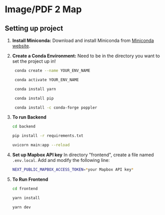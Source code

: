 # Image/PDF 2 Map
## Setting up project
1. **Install Miniconda:**
   Download and install Miniconda from [Miniconda website](https://docs.conda.io/en/latest/miniconda.html).

2. **Create a Conda Environment:**
   Need to be in the directory you want to set the project up in!

   ```bash
    conda create --name YOUR_ENV_NAME

    conda activate YOUR_ENV_NAME

    conda install yarn

    conda install pip

    conda install -c conda-forge poppler
   ```

3. **To run Backend**
   ```bash
   cd backend

   pip install -r requirements.txt

   uvicorn main:app --reload
   ```

4. **Set up Mapbox API key**
   In directory "frontend", create a file named `.env.local`.
   Add and modify the following line:
   ```bash
   NEXT_PUBLIC_MAPBOX_ACCESS_TOKEN=*your Mapbox API key*
   ```

5. **To Run Frontend**
   ```bash
   cd frontend

   yarn install

   yarn dev
   ```
